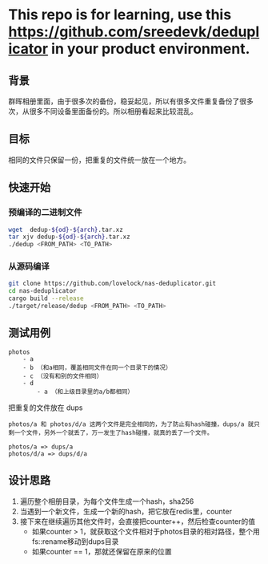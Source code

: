 # This repo is for learning, use this https://github.com/sreedevk/deduplicator in your product environment.

## 背景

群晖相册里面，由于很多次的备份，稳妥起见，所以有很多文件重复备份了很多次，从很多不同设备里面备份的。所以相册看起来比较混乱。

## 目标

相同的文件只保留一份，把重复的文件统一放在一个地方。

## 快速开始

### 预编译的二进制文件

```bash
wget  dedup-${od}-${arch}.tar.xz
tar xjv dedup-${od}-${arch}.tar.xz
./dedup <FROM_PATH> <TO_PATH>
```

### 从源码编译

```bash
git clone https://github.com/lovelock/nas-deduplicator.git
cd nas-deduplicator
cargo build --release
./target/release/dedup <FROM_PATH> <TO_PATH>
```


## 测试用例

```
photos
    - a
    - b （和a相同，覆盖相同文件在同一个目录下的情况）
    - c （没有和别的文件相同）
    - d
        - a （和上级目录里的a/b都相同）
```

把重复的文件放在 dups

```
photos/a 和 photos/d/a 这两个文件是完全相同的，为了防止有hash碰撞，dups/a 就只剩一个文件，另外一个就丢了，万一发生了hash碰撞，就真的丢了一个文件。

photos/a => dups/a
photos/d/a => dups/d/a
```

## 设计思路

1. 遍历整个相册目录，为每个文件生成一个hash，sha256
2. 当遇到一个新文件，生成一个新的hash，把它放在redis里，counter
3. 接下来在继续遍历其他文件时，会直接把counter++，然后检查counter的值
   - 如果counter > 1，就获取这个文件相对于photos目录的相对路径，整个用fs::rename移动到dups目录
   - 如果counter == 1，那就还保留在原来的位置

